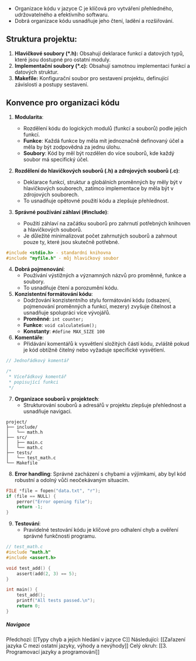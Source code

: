 - Organizace kódu v jazyce C je klíčová pro vytváření přehledného, udržovatelného a efektivního softwaru. 
- Dobrá organizace kódu usnadňuje jeho čtení, ladění a rozšiřování.

## **Struktura projektu:**

1. **Hlavičkové soubory (*.h):** Obsahují deklarace funkcí a datových typů, které jsou dostupné pro ostatní moduly.
2. **Implementační soubory (*.c):** Obsahují samotnou implementaci funkcí a datových struktur.
3. **Makefile:** Konfigurační soubor pro sestavení projektu, definující závislosti a postupy sestavení.

## Konvence pro organizaci kódu
1. **Modularita**: 
	- Rozdělení kódu do logických modulů (funkcí a souborů) podle jejich funkcí. 
	- **Funkce**: Každá funkce by měla mít jednoznačně definovaný účel a měla by být zodpovědná za jednu úlohu.
	- **Soubory**: Kód by měl být rozdělen do více souborů, kde každý soubor má specifický účel.
2. **Rozdělení do hlavičkových souborů (.h) a zdrojových souborů (.c)**: 
	- Deklarace funkcí, struktur a globálních proměnných by měly být v hlavičkových souborech, zatímco implementace by měla být v zdrojových souborech. 
	- To usnadňuje opětovné použití kódu a zlepšuje přehlednost.

3. **Správné používání záhlaví (#include)**: 
	- Použití záhlaví na začátku souborů pro zahrnutí potřebných knihoven a hlavičkových souborů.
	- Je důležité minimalizovat počet zahrnutých souborů a zahrnout pouze ty, které jsou skutečně potřebné.
```C
#include <stdio.h> - standardní knihovna
#include "myfile.h" - můj hlavičkový soubor
```
4. **Dobrá pojmenování**: 
	- Používání výstižných a významných názvů pro proměnné, funkce a soubory. 
	- To usnadňuje čtení a porozumění kódu.
5. **Konzistentní formátování kódu**: 
	- Dodržování konzistentního stylu formátování kódu (odsazení, pojmenování proměnných a funkcí, mezery) zvyšuje čitelnost a usnadňuje spolupráci více vývojářů.
	- **Proměnné**: `int counter;`
	- **Funkce**: `void calculateSum();`
	- **Konstanty**: `#define MAX_SIZE 100`
6. **Komentáře**: 
	- Přidávání komentářů k vysvětlení složitých částí kódu, zvláště pokud je kód obtížně čitelný nebo vyžaduje specifické vysvětlení.
```C
// Jednořádkový komentář

/*
 * Víceřádkový komentář
 * popisující funkci
 */
```
7. **Organizace souborů v projektech**:
	- Strukturování souborů a adresářů v projektu zlepšuje přehlednost a usnadňuje navigaci.
```
project/
├── include/
│   └── math.h
├── src/
│   ├── main.c
│   └── math.c
├── tests/
│   └── test_math.c
└── Makefile
```
8. **Error handling**: Správné zacházení s chybami a výjimkami, aby byl kód robustní a odolný vůči neočekávaným situacím.
```C
FILE *file = fopen("data.txt", "r");
if (file == NULL) {
    perror("Error opening file");
    return -1;
}
```
9. **Testování**:
	- Pravidelné testování kódu je klíčové pro odhalení chyb a ověření správné funkčnosti programu.
```C
// test_math.c
#include "math.h"
#include <assert.h>

void test_add() {
    assert(add(2, 3) == 5);
}

int main() {
    test_add();
    printf("All tests passed.\n");
    return 0;
}
```

##### Navigace
Předchozí:  [[Typy chyb a jejich hledání v jazyce C]]
Následující: [[Zařazení jazyka C mezi ostatní jazyky, výhody a nevýhody]]
Celý okruh: [[3. Programovací jazyky a programování]]